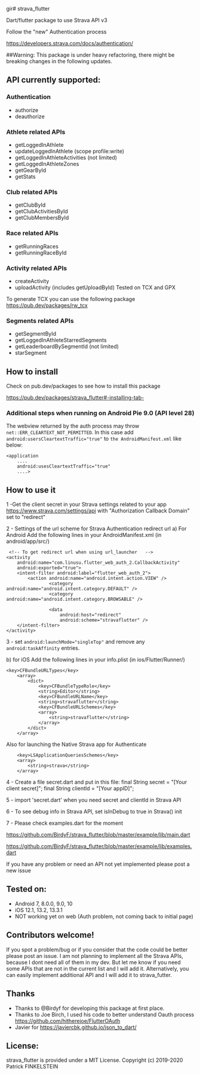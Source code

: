 gir# strava_flutter

Dart/flutter package to use Strava API v3

Follow the "new" Authentication process

https://developers.strava.com/docs/authentication/

##Warning: This package is under heavy refactoring, there might be breaking changes in the following updates. 

## API currently supported:

### Authentication
- authorize
- deauthorize

### Athlete related APIs
- getLoggedInAthlete
- updateLoggedInAthlete (scope profile:write)
- getLoggedInAthleteActivities (not limited)
- getLoggedInAthleteZones
- getGearById
- getStats 
### Club related APIs
- getClubById
- getClubActivitiesById 
- getClubMembersById 
### Race related APIs
- getRunningRaces
- getRunningRaceById
### Activity related APIs
- createActivity
- uploadActivity (includes getUploadById) 
Tested on TCX and GPX

To generate TCX you can use the following package
https://pub.dev/packages/rw_tcx

### Segments related APIs
- getSegmentById
- getLoggedInAthleteStarredSegments
- getLeaderboardBySegmentId (not limited)
- starSegment


## How to install
Check on pub.dev/packages to see how to install this package

https://pub.dev/packages/strava_flutter#-installing-tab-

### Additional steps when running on Android Pie 9.0 (API level 28)

The webview returned by the auth process may throw `net::ERR_CLEARTEXT_NOT_PERMITTED`. In this case add `android:usersCleartextTraffic="true"` to `the AndroidManifest.xml` like below:

```
<application
    ....
    android:usesCleartextTraffic="true"
    ....>
 ```


## How to use it

1 -Get the client secret in your Strava settings related to your app https://www.strava.com/settings/api with "Authorization Callback Domain" set to "redirect"


2 - Settings of the url scheme for Strava Authentication redirect url
a) For Android 
Add the following lines in your AndroidManifest.xml (in android/app/src/)
```
 <!-- To get redirect url when using url_launcher   -->
<activity
	android:name="com.linusu.flutter_web_auth_2.CallbackActivity"
	android:exported="true">
	<intent-filter android:label="flutter_web_auth_2">
		<action android:name="android.intent.action.VIEW" />
                <category android:name="android.intent.category.DEFAULT" />
                <category android:name="android.intent.category.BROWSABLE" />

                <data
                    android:host="redirect"
                    android:scheme="stravaflutter" />
	</intent-filter>
</activity>
```

3 - set `android:launchMode="singleTop"` and remove any `android:taskAffinity` entries.


b) for iOS 
Add the following lines in your info.plist (in ios/Flutter/Runner/)
```
<key>CFBundleURLTypes</key>
	<array>
		<dict>
			<key>CFBundleTypeRole</key>
			<string>Editor</string>
			<key>CFBundleURLName</key>
			<string>stravaflutter</string>
			<key>CFBundleURLSchemes</key>
			<array>
				<string>stravaflutter</string>
			</array>
		</dict>
	</array>
```

Also for launching the Native Strava app for Authenticate


```
	<key>LSApplicationQueriesSchemes</key>
	<array>
		<string>strava</string>
	</array>
```


4  - Create a file secret.dart and put in this file:
final String secret = "[Your client secret]";
final String clientId = "[Your appID]";

5 - import 'secret.dart' when you need secret and clientId in Strava API


6 - To see debug info in Strava API, set isInDebug to true in Strava() init

7 - Please check examples.dart for the moment

https://github.com/BirdyF/strava_flutter/blob/master/example/lib/main.dart

https://github.com/BirdyF/strava_flutter/blob/master/example/lib/examples.dart


If you have any problem or need an API not yet implemented please post a new issue


## Tested on:
- Android 7, 8.0.0, 9.0, 10
- iOS 12.1, 13.2, 13.3.1
- NOT working yet on web (Auth problem, not coming back to initial page)


## Contributors welcome!
If you spot a problem/bug or if you consider that the code could be better please post an issue.
I am not planning to implement all the Strava APIs, because I dont need all of them in my dev.
But let me know if you need some APIs that are not in the current list and I will add it.
Alternatively, you can easily implement additional API and I will add it to strava_futter.


## Thanks 
- Thanks to @Birdyf for developing this package at first place. 
- Thanks to Joe Birch, I used his code to better understand Oauth process https://github.com/hitherejoe/FlutterOAuth
- Javier for https://javiercbk.github.io/json_to_dart/


## License:
strava_flutter is provided under a MIT License. Copyright (c) 2019-2020 Patrick FINKELSTEIN
